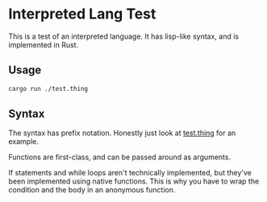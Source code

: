# Interpreted Lang Test

This is a test of an interpreted language. It has lisp-like syntax, and is
implemented in Rust.

## Usage

```bash
cargo run ./test.thing
```

## Syntax

The syntax has prefix notation. Honestly just look at [test.thing](./test.thing)
for an example.

Functions are first-class, and can be passed around as arguments.

If statements and while loops aren't technically implemented, but they've been
implemented using native functions. This is why you have to wrap the condition
and the body in an anonymous function.
